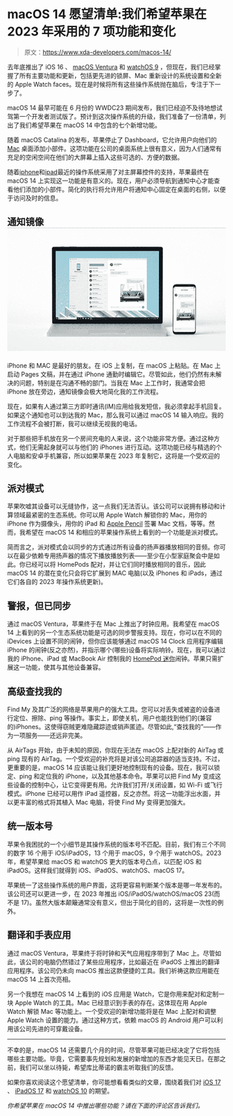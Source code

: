 # macOS 14 愿望清单:我们希望苹果在 2023 年采用的 7 项功能和变化

> 原文：<https://www.xda-developers.com/macos-14/>

去年底推出了 iOS 16 、 [macOS Ventura](http://xda-developers.com/macos-ventura) 和 [watchOS 9](http://xda-developers.com/watchos-9) ，但现在，我们已经掌握了所有主要功能和更新，包括更先进的锁屏、Mac 重新设计的系统设置和全新的 Apple Watch faces。现在是时候将所有这些操作系统抛在脑后，专注于下一步了。

macOS 14 最早可能在 6 月份的 WWDC23 期间发布，我们已经迫不及待地想试驾第一个开发者测试版了。预计到这次操作系统的升级，我们准备了一份清单，列出了我们希望苹果在 macOS 14 中包含的七个新增功能。

随着 macOS Catalina 的发布，苹果停止了 Dashboard，它允许用户向他们的 [Mac](http://xda-developers.com/best-macs) 桌面添加小部件。这项功能在公司的桌面系统上很有意义，因为人们通常有充足的空闲空间在他们的大屏幕上插入这些可选的、方便的数据。

随着[iphone](http://xda-developers.com/best-iphone)和[ipad](http://xda-developers.com/best-ipad)最近的操作系统采用了对主屏幕控件的支持，苹果最终在 macOS 14 上实现这一功能是有意义的。现在，用户必须导航到通知中心才能查看他们添加的小部件。简化的执行将允许用户将通知中心固定在桌面的右侧，以便于访问及时的信息。

## 通知镜像![microsoft your phone android windows 10](img/da1c05026453354eb38d17d19910a73b.png)

iPhone 和 MAC 是最好的朋友。在 iOS 上复制，在 macOS 上粘贴。在 Mac 上启动 Pages 文稿，并在通过 iPhone 通勤时编辑它。尽管如此，他们仍然有未解决的问题，特别是在沟通不畅的部门。当我在 Mac 上工作时，我通常会把 iPhone 放在旁边，通知镜像会极大地简化我的工作流程。

现在，如果有人通过第三方即时通讯(IM)应用给我发短信，我必须拿起手机回复。如果这个通知也可以到达我的 Mac，那么我可以通过 macOS 14 输入响应。我的工作流程不会被打断，我可以继续无视我的电话。

对于那些把手机放在另一个房间充电的人来说，这个功能非常方便。通过这种方式，他们无需起身就可以与他们的 iPhones 进行互动。这项功能已经与精选的个人电脑和安卓手机兼容，所以如果苹果在 2023 年复制它，这将是一个受欢迎的变化。

## 派对模式

苹果吹嘘其设备可以无缝协作，这一点我们无法否认。该公司可以说拥有移动和计算领域最紧密的生态系统。你可以用 Apple Watch 解锁你的 Mac，用你的 iPhone 作为摄像头，用你的 iPad 和 [Apple Pencil](https://www.xda-developers.com/apple-pencil-2-isnt-magic-wand-editorial/) 签署 Mac 文档，等等。然而，我希望在 macOS 14 和相应的苹果操作系统上看到的一个功能是派对模式。

简而言之，派对模式会以同步的方式通过所有设备的扬声器播放相同的音频。你可以在最少依赖专用扬声器的情况下播放播放列表——至少在小型家庭聚会中是如此。你已经可以将 HomePods 配对，并让它们同时播放相同的音乐，因此 macOS 14 的潜在变化只会将它扩展到 MAC 电脑(以及 iPhones 和 iPads，通过它们各自的 2023 年操作系统更新)。

## 警报，但已同步

通过 macOS Ventura，苹果终于在 Mac 上推出了时钟应用。我希望在 macOS 14 上看到的另一个生态系统功能是可选的同步警报支持。现在，你可以在不同的 iDevices 上设置不同的闹钟，但你应该能够通过 macOS 14 Clock 应用程序编辑 iPhone 的闹钟(反之亦然)，并指示哪个(哪些)设备将实际响铃。现在，我可以通过我的 iPhone、iPad 或 MacBook Air 控制我的 [HomePod 迷你](https://www.xda-developers.com/apple-homepod-mini-review/)闹钟。苹果只需扩展这一功能，使其与其他设备兼容。

## 高级查找我的

Find My 及其广泛的网络是苹果用户的强大工具。您可以对丢失或被盗的设备进行定位、擦除、ping 等操作。事实上，即使关机，用户也能找到他们的(兼容的)iPhones。这使得窃贼更难隐藏踪迹或销声匿迹。尽管如此,“查找我的”——作为一项服务——还远非完美。

从 AirTags 开始，由于未知的原因，你现在无法在 macOS 上配对新的 AirTag 或 ping 现有的 AirTag。一个受欢迎的补充将是对该公司追踪器的适当支持。不过，更重要的是，macOS 14 应该能让我们更好地控制现有的设备。现在，我可以锁定、ping 和定位我的 iPhone，以及其他基本命令。苹果可以把 Find My 变成这些设备的控制中心，让它变得更有用。允许我们打开/关闭设置，如 Wi-Fi 或飞行模式。iPhone 已经可以用作 iPad 遥控器，反之亦然。将这一功能浮出水面，并以更丰富的格式将其植入 Mac 电脑，将使 Find My 变得更加强大。

## 统一版本号

苹果令我困扰的一个小细节是其操作系统的版本号不匹配。目前，我们有三个不同的数字 16 个用于 iOS/iPadOS，13 个用于 macOS，9 个用于 watchOS。2023 年，希望苹果给 macOS 和 watchOS 更大的版本号凸点，以匹配 iOS 和 iPadOS。这样我们就得到 iOS、iPadOS、watchOS、macOS 17。

苹果统一了这些操作系统的用户界面，这将更容易判断某个版本是哪一年发布的。该公司还可以更进一步，在 2023 年推出 iOS/iPadOS/watchOS/macOS 23(而不是 17)。虽然大版本颠簸通常没有意义，但出于简化的目的，这将是一次性的例外。

## 翻译和手表应用

通过 macOS Ventura，苹果终于将时钟和天气应用程序带到了 Mac 上。尽管如此，该公司的电脑仍然错过了某些应用程序，比如最近在 iPadOS 上推出的翻译应用程序。该公司仍未向 macOS 推出这款便捷的工具。我们祈祷这款应用能在 macOS 14 上首次亮相。

另一个我想在 macOS 14 上看到的 iOS 应用是 Watch，它是你用来配对和定制一块 Apple Watch 的工具。Mac 已经意识到手表的存在。这体现在用 Apple Watch 解锁 Mac 等功能上。一个受欢迎的新增功能将是在 Mac 上配对和调整 Apple Watch 设置的能力。通过这种方式，依赖 macOS 的 Android 用户可以利用该公司先进的可穿戴设备。

* * *

不幸的是，macOS 14 还需要几个月的时间，尽管苹果可能已经决定了它将包括哪些主要功能。毕竟，它需要事先规划和发展的新增加的东西才能见天日。在那之前，我们可以坐以待毙，希望库比蒂诺的霸主听取我们的反馈。

如果你喜欢阅读这个愿望清单，你可能想看看类似的文章，围绕着我们对 [iOS 17](http://xda-developers.com/ios-17) 、 [iPadOS 17](http://xda-developers.com/ipados-17) 和 [watchOS 10](http://xda-developers.com/watchos-10) 的期望。

*你希望苹果在 macOS 14 中推出哪些功能？请在下面的评论区告诉我们。*